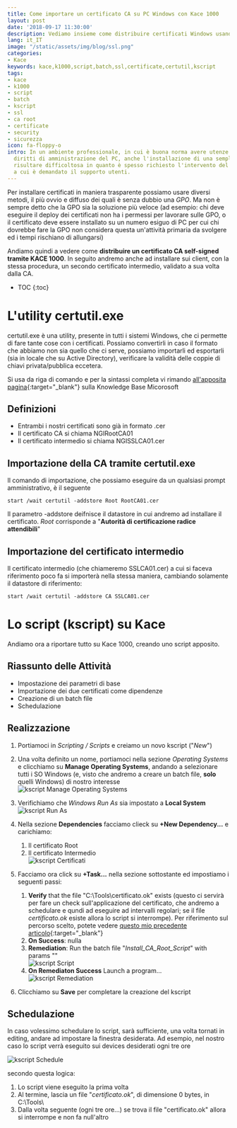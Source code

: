 ```yaml
---
title: Come importare un certificato CA su PC Windows con Kace 1000
layout: post
date: '2018-09-17 11:30:00'
description: Vediamo insieme come distribuire certificati Windows usando KACE 1000
lang: it_IT
image: "/static/assets/img/blog/ssl.png"
categories:
- Kace
keywords: kace,k1000,script,batch,ssl,certificate,certutil,kscript
tags:
- kace
- k1000
- script
- batch
- kscript
- ssl
- ca root
- certificate
- security
- sicurezza
icon: fa-floppy-o
intro: In un ambiente professionale, in cui è buona norma avere utenze Windows senza
  diritti di amministrazione del PC, anche l'installazione di una semplice CA può
  risultare difficoltosa in quanto è spesso richiesto l'intervento del reparto IT
  a cui è demandato il supporto utenti.
---
```


Per installare certificati in maniera trasparente possiamo usare diversi metodi, il più ovvio e diffuso dei quali è senza dubbio una _GPO_. Ma non è sempre detto che la GPO sia la soluzione più veloce (ad esempio: chi deve eseguire il deploy dei certificati non ha i permessi per lavorare sulle GPO, o il certificato deve essere installato su un numero esiguo di PC per cui chi dovrebbe fare la GPO non considera questa un'attività primaria da svolgere ed i tempi rischiano di allungarsi)

Andiamo quindi a vedere come **distribuire un certificato CA self-signed tramite KACE 1000**. In seguito andremo anche ad installare sui client, con la stessa procedura, un secondo certificato intermedio, validato a sua volta dalla CA.

* TOC
{:toc}

# L'utility certutil.exe
certutil.exe è una utility, presente in tutti i sistemi Windows, che ci permette di fare tante cose con i certificati.
Possiamo convertirli in caso il formato che abbiamo non sia quello che ci serve, possiamo importarli ed esportarli (sia in locale che su Active Directory), verificare la validità delle coppie di chiavi privata/pubblica eccetera.

Si usa da riga di comando e per la sintassi completa vi rimando [all'apposita pagina](https://docs.microsoft.com/en-us/windows-server/administration/windows-commands/certutil){:target="_blank"} sulla Knowledge Base Micorosoft

## Definizioni

- Entrambi i nostri certificati sono già in formato .cer
- Il certificato CA si chiama NGIRootCA01
- Il certificato intermedio si chiama NGISSLCA01.cer

## Importazione della CA tramite certutil.exe

Il comando di importazione, che possiamo eseguire da un qualsiasi prompt amministrativo, è il seguente

```batch
start /wait certutil -addstore Root RootCA01.cer
```

Il parametro -addstore deifnisce il datastore in cui andremo ad installare il certificato. *Root* corrisponde a "**Autorità di certificazione radice attendibili**"


## Importazione del certificato intermedio

Il certificato intermedio (che chiameremo SSLCA01.cer) a cui si faceva riferimento poco fa si importerà nella stessa maniera, cambiando solamente il datastore di riferimento:

```msdos
start /wait certutil -addstore CA SSLCA01.cer
```


# Lo script (kscript) su Kace

Andiamo ora a riportare tutto su Kace 1000, creando uno script apposito.

## Riassunto delle Attività

- Impostazione dei parametri di base
- Importazione dei due certificati come dipendenze
- Creazione di un batch file
- Schedulazione

## Realizzazione 

1. Portiamoci in _Scripting / Scripts_ e creiamo un novo kscript ("_New_")  
2. Una volta definito un nome, portiamoci nella sezione _Operating Systems_ e clicchiamo su **Manage Operating Systems**, andando a selezionare tutti i SO Windows (e, visto che andremo a creare un batch file, **solo** quelli Windows) di nostro interesse  
  ![kscript Manage Operating Systems](/static/assets/img/blog/kace/cassl/oss.png)  
3. Verifichiamo che _Windows Run As_ sia impostato a **Local System**  
  ![kscript Run As](/static/assets/img/blog/kace/cassl/runas.png)  
4. Nella sezione **Dependencies** facciamo clieck su **+New Dependency...** e carichiamo:

   1. Il certificato Root
   2. Il certificato Intermedio  
   ![kscript Certificati](/static/assets/img/blog/kace/cassl/certificati.png) 
5. Facciamo ora click su **+Task...** nella sezione sottostante ed impostiamo i seguenti passi:

   1. **Verify** that the file "C:\Tools\certificato.ok" exists (questo ci servirà per fare un check sull'applicazione del certificato, che andremo a schedulare e qundi ad eseguire ad intervalli regolari; se il file _certificato.ok_ esiste allora lo script si interrompe). Per riferimento sul percorso scelto, potete vedere [questo mio precedente articolo](/blog/kace/k1000-report-pc-with-smartcard-reader/){:target="_blank"}
   2. **On Success**: nulla
   3. **Remediation**: Run the batch file "_Install_CA_Root_Script_" with params ""  
    ![kscript Script](/static/assets/img/blog/kace/cassl/script.png)  
   4. **On Remediaton Success** Launch a program...  
    ![kscript Remediation](/static/assets/img/blog/kace/cassl/remediation.png)  

6. Clicchiamo su **Save** per completare la creazione del kscript

## Schedulazione

In caso volessimo schedulare lo script, sarà sufficiente, una volta tornati in editing, andare ad impostare la finestra desiderata.
Ad esempio, nel nostro caso lo script verrà eseguito sui devices desiderati ogni tre ore

![kscript Schedule](/static/assets/img/blog/kace/cassl/schedule.png)  

secondo questa logica:

   1. Lo script viene eseguito la prima volta
   2. Al termine, lascia un file "_certificato.ok_", di dimensione 0 bytes, in C:\Tools\
   3. Dalla volta seguente (ogni tre ore...) se trova il file "certificato.ok" allora si interrompe e non fa null'altro


